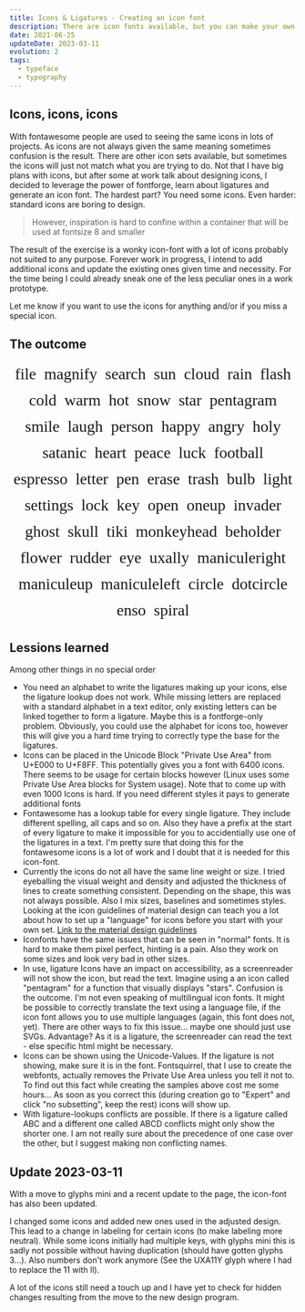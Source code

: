 ```yaml
---
title: Icons & Ligatures - Creating an icon font
description: There are icon fonts available, but you can make your own and learn about ligatures among other things
date: 2021-06-25
updateDate: 2023-03-11
evolution: 2
tags:
  - typeface
  - typography
---
```


## Icons, icons, icons

With fontawesome people are used to seeing the same icons in lots of projects. As icons are not always given the same meaning sometimes confusion is the result. There are other icon sets available, but sometimes the icons will just not match what you are trying to do. Not that I have big plans with icons, but after some at work talk about designing icons, I decided to leverage the power of fontforge, learn about ligatures and generate an icon font. The hardest part? You need some icons. Even harder: standard icons are boring to design. 

> However, inspiration is hard to confine within a container that will be used at fontsize 8 and smaller

The result of the exercise is a wonky icon-font with a lot of icons probably not suited to any purpose. Forever work in progress, I intend to add additional icons and update the existing ones given time and necessity. For the time being I could already sneak one of the less peculiar ones in a work prototype. 

Let me know if you want to use the icons for anything and/or if you miss a special icon. 

## The outcome

<style>

@font-face {
  font-family: 'miyconos_post';
  src: url('Miyconos-Regular.woff2') format('woff2'),
       url('Miyconos-Regular.woff') format('woff');
  font-weight: normal;
  font-style: normal;

}

.Entryicon{
  font-family:'miyconos_post';
  font-size:2em;
  margin:0.25em;
   
  flex-basis: 1em; 
  font-variant-ligatures: common-ligatures; 
  text-rendering: optimizeLegibility;
}

.Entryicon p{
  margin: 0em; 
}
</style>
<div class="text_sample" style="display:flex; flex-wrap:wrap; justify-content:center; flex-direction: row; margin:0em">
  <div class='Entryicon'><p>file</p></div>
  <div class='Entryicon'><p>magnify</p></div>
  <div class='Entryicon'><p>search</p></div>
  <div class='Entryicon'><p>sun</p></div>
  <div class='Entryicon'><p>cloud</p></div>
  <div class='Entryicon'><p>rain</p></div>
  <div class='Entryicon'><p>flash</p></div>
  <div class='Entryicon'><p>cold</p></div>
  <div class='Entryicon'><p>warm</p></div>
  <div class='Entryicon'><p>hot</p></div>
  <div class='Entryicon'><p>snow</p></div>
  <div class='Entryicon'><p>star</p></div>
  <div class='Entryicon'><p>pentagram</p></div>
  <div class='Entryicon'><p>smile</p></div>
  <div class='Entryicon'><p>laugh</p></div>
  <div class='Entryicon'><p>person</p></div>
  <div class='Entryicon'><p>happy</p></div>
  <div class='Entryicon'><p>angry</p></div>
  <div class='Entryicon'><p>holy</p></div>
  <div class='Entryicon'><p>satanic</p></div>
  <div class='Entryicon'><p>heart</p></div>
  <div class='Entryicon'><p>peace</p></div>
  <div class='Entryicon'><p>luck</p></div>
  <div class='Entryicon'><p>football</p></div>
  <div class='Entryicon'><p>espresso</p></div>
  <div class='Entryicon'><p>letter</p></div>
  <div class='Entryicon'><p>pen</p></div>
  <div class='Entryicon'><p>erase</p></div>
  <div class='Entryicon'><p>trash</p></div>
  <div class='Entryicon'><p>bulb</p></div>
  <div class='Entryicon'><p>light</p></div>
  <div class='Entryicon'><p>settings</p></div>
  <div class='Entryicon'><p>lock</p></div>
  <div class='Entryicon'><p>key</p></div>
  <div class='Entryicon'><p>open</p></div>
  <div class='Entryicon'><p>oneup</p></div>
  <div class='Entryicon'><p>invader</p></div>
  <div class='Entryicon'><p>ghost</p></div>
  <div class='Entryicon'><p>skull</p></div>
  <div class='Entryicon'><p>tiki</p></div>
  <div class='Entryicon'><p>monkeyhead</p></div>
  <div class='Entryicon'><p>beholder</p></div>
  <div class='Entryicon'><p>flower</p></div>
  <div class='Entryicon'><p>rudder</p></div>
  <div class='Entryicon'><p>eye</p></div>
  <div class='Entryicon'><p>uxally</p></div>
  <div class='Entryicon'><p>maniculeright</p></div>
  <div class='Entryicon'><p>maniculeup</p></div>
  <div class='Entryicon'><p>maniculeleft</p></div>
  <div class='Entryicon'><p>circle</p></div>
  <div class='Entryicon'><p>dotcircle</p></div>
  <div class='Entryicon'><p>enso</p></div>
  <div class='Entryicon'><p>spiral</p></div>
</div>

## Lessions learned

Among other things in no special order
- You need an alphabet to write the ligatures making up your icons, else the ligature lookup does not work. While missing letters are replaced with a standard alphabet in a text editor, only existing letters can be linked together to form a ligature. Maybe this is a fontforge-only problem. Obviously, you could use the alphabet for icons too, however this will give you a hard time trying to correctly type the base for the ligatures. 
- Icons can be placed in the Unicode Block "Private Use Area" from U+E000 to U+F8FF. This potentially gives you a font with 6400 icons. There seems to be usage for certain blocks however (Linux uses some Private Use Area blocks for System usage). Note that to come up with even 1000 Icons is hard. If you need different styles it pays to generate additional fonts
- Fontawesome has a lookup table for every single ligature. They include different spelling, all caps and so on. Also they have a prefix at the start of every ligature to make it impossible for you to accidentially use one of the ligatures in a text. I'm pretty sure that doing this for the fontawesome icons is a lot of work and I doubt that it is needed for this icon-font. 
- Currently the icons do not all have the same line weight or size. I tried eyeballing the visual weight and density and adjusted the thickness of lines to create something consistent. Depending on the shape, this was not always possible. Also I mix sizes, baselines and sometimes styles. Looking at the icon guidelines of material design can teach you a lot about how to set up a "language" for icons before you start with your own set. [Link to the material design guidelines](https://material.io/design/iconography/system-icons.html#design-principles)
- Iconfonts have the same issues that can be seen in "normal" fonts. It is hard to make them pixel perfect, hinting is a pain. Also they work on some sizes and look very bad in other sizes. 
- In use, ligature Icons have an impact on accessibility, as a screenreader will not show the icon, but read the text. Imagine using a an icon called "pentagram" for a function that visually displays "stars". Confusion is the outcome. I'm not even speaking of multilingual icon fonts. It might be possible to correctly translate the text using a language file, if the icon font allows you to use multiple languages (again, this font does not, yet). There are other ways to fix this issue... maybe one should just use SVGs. Advantage? As it is a ligature, the screenreader can read the text - else specific html might be necessary. 
- Icons can be shown using the Unicode-Values. If the ligature is not showing, make sure it is in the font. Fontsquirrel, that I use to create the webfonts, actually removes the Private Use Area unless you tell it not to. To find out this fact while creating the samples above cost me some hours... As soon as you correct this (during creation go to "Expert" and click "no subsetting", keep the rest) icons will show up.
- With ligature-lookups conflicts are possible. If there is a ligature called ABC and a different one called ABCD conflicts might only show the shorter one. I am not really sure about the precedence of one case over the other, but I suggest making non conflicting names. 

## Update 2023-03-11

With a move to glyphs mini and a recent update to the page, the icon-font has also been updated. 

I changed some icons and added new ones used in the adjusted design. This lead to a change in labeling for certain icons (to make labeling more neutral). While some icons initially had multiple keys, with glyphs mini this is sadly not possible without having duplication (should have gotten glyphs 3...). Also numbers don't work anymore (See the UXA11Y glyph where I had to replace the 11 with ll). 

A lot of the icons still need a touch up and I have yet to check for hidden changes resulting from the move to the new design program.